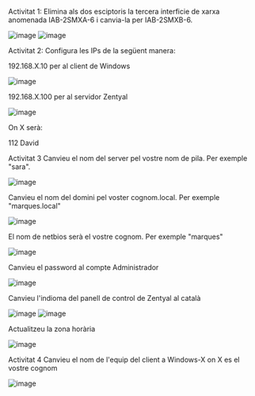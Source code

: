 Activitat 1: 
Elimina als dos esciptoris la tercera interficie de xarxa anomenada IAB-2SMXA-6 i canvia-la per  IAB-2SMXB-6.

![image](https://github.com/user-attachments/assets/64479802-fde0-4f4a-9700-4d158bcc868e)
![image](https://github.com/user-attachments/assets/1ffb5f0c-9e96-4be1-adce-adc2361b39f3)

Activitat 2:
Configura les IPs de la següent manera:

192.168.X.10 per al client de Windows

![image](https://github.com/user-attachments/assets/8cd59884-0cd0-4d1a-a332-f144494aead5)

192.168.X.100 per al servidor Zentyal

![image](https://github.com/user-attachments/assets/f783b54c-ca64-4f04-91ae-912ad9718ab3)

On X serà:

112 David

Activitat 3
Canvieu el nom del server pel vostre nom de pila. Per exemple "sara".

![image](https://github.com/user-attachments/assets/4d1e488b-e690-4585-a63b-cfd3d152c796)

Canvieu el nom del domini pel voster cognom.local. Per exemple "marques.local"

![image](https://github.com/user-attachments/assets/25060f61-71df-4786-b7aa-26b9bd9063ac)

El nom de netbios serà el vostre cognom. Per exemple "marques"

![image](https://github.com/user-attachments/assets/698bf1ae-72c8-4b9d-b677-ca09d5bd3289)

Canvieu el password al compte Administrador

![image](https://github.com/user-attachments/assets/f58186f5-9b78-4440-adf5-561455eb3a95)

Canvieu l'indioma del panell de control de Zentyal al català 

![image](https://github.com/user-attachments/assets/9f3f002e-df91-401b-adbd-06399aacfed1)
![image](https://github.com/user-attachments/assets/590b92aa-cf46-4575-975e-5e597b83db1b)

Actualitzeu la zona horària

![image](https://github.com/user-attachments/assets/3a90730c-c7d5-4cc7-8771-4cbb35834efa)

Activitat 4
Canvieu el nom de l'equip del client a Windows-X on X es el vostre cognom

![image](https://github.com/user-attachments/assets/fd576b1d-90a7-42f2-82b7-ca2b03d98dee)
